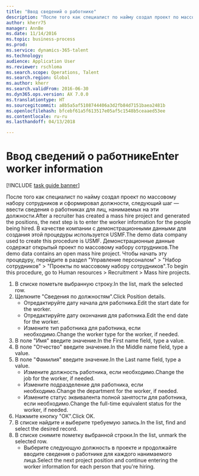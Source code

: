 ```yaml
--- 
title: "Ввод сведений о работнике"
description: "После того как специалист по найму создал проект по массовому набору сотрудников и сформировал должности, следующий шаг — ввести сведения о работниках для лиц, нанимаемых на эти должности."
author: kherr75
manager: AnnBe
ms.date: 11/14/2016
ms.topic: business-process
ms.prod: 
ms.service: dynamics-365-talent
ms.technology: 
audience: Application User
ms.reviewer: rschloma
ms.search.scope: Operations, Talent
ms.search.region: Global
ms.author: kherr
ms.search.validFrom: 2016-06-30
ms.dyn365.ops.version: AX 7.0.0
ms.translationtype: HT
ms.sourcegitcommit: a8b5a5af5108744406a3d2fb84d7151baea2481b
ms.openlocfilehash: bfcebf61a5f613517e05af5c1548b5ceaaed53ee
ms.contentlocale: ru-ru
ms.lasthandoff: 04/13/2018

---
```

# <a name="enter-worker-information"></a><span data-ttu-id="ef882-103">Ввод сведений о работнике</span><span class="sxs-lookup"><span data-stu-id="ef882-103">Enter worker information</span></span>

[!INCLUDE [task guide banner](../../includes/task-guide-banner.md)]

<span data-ttu-id="ef882-104">После того как специалист по найму создал проект по массовому набору сотрудников и сформировал должности, следующий шаг — ввести сведения о работниках для лиц, нанимаемых на эти должности.</span><span class="sxs-lookup"><span data-stu-id="ef882-104">After a recruiter has created a mass hire project and generated the positions, the next step is to enter the worker information for the people being hired.</span></span> <span data-ttu-id="ef882-105">В качестве компании с демонстрационными данными для создания этой процедуры используется USMF.</span><span class="sxs-lookup"><span data-stu-id="ef882-105">The demo data company used to create this procedure is USMF.</span></span> <span data-ttu-id="ef882-106">Демонстрационные данные содержат открытый проект по массовому набору сотрудников.</span><span class="sxs-lookup"><span data-stu-id="ef882-106">The demo data contains an open mass hire project.</span></span> <span data-ttu-id="ef882-107">Чтобы начать эту процедуру, перейдите в раздел "Управление персоналом" > "Набор сотрудников" > "Проекты по массовому набору сотрудников".</span><span class="sxs-lookup"><span data-stu-id="ef882-107">To begin this procedure, go to Human resources > Recruitment > Mass hire projects.</span></span>

1. <span data-ttu-id="ef882-108">В списке пометьте выбранную строку.</span><span class="sxs-lookup"><span data-stu-id="ef882-108">In the list, mark the selected row.</span></span>
2. <span data-ttu-id="ef882-109">Щелкните "Сведения по должностям".</span><span class="sxs-lookup"><span data-stu-id="ef882-109">Click Position details.</span></span>
    * <span data-ttu-id="ef882-110">Отредактируйте дату начала для работника.</span><span class="sxs-lookup"><span data-stu-id="ef882-110">Edit the start date for the worker.</span></span>  
    * <span data-ttu-id="ef882-111">Отредактируйте дату окончания для работника.</span><span class="sxs-lookup"><span data-stu-id="ef882-111">Edit the end date for the worker.</span></span>  
    * <span data-ttu-id="ef882-112">Измените тип работника для работника, если необходимо.</span><span class="sxs-lookup"><span data-stu-id="ef882-112">Change the worker type for the worker, if needed.</span></span>  
3. <span data-ttu-id="ef882-113">В поле "Имя" введите значение.</span><span class="sxs-lookup"><span data-stu-id="ef882-113">In the First name field, type a value.</span></span>
4. <span data-ttu-id="ef882-114">В поле "Отчество" введите значение.</span><span class="sxs-lookup"><span data-stu-id="ef882-114">In the Middle name field, type a value.</span></span>
5. <span data-ttu-id="ef882-115">В поле "Фамилия" введите значение.</span><span class="sxs-lookup"><span data-stu-id="ef882-115">In the Last name field, type a value.</span></span>
    * <span data-ttu-id="ef882-116">Измените должность работника, если необходимо.</span><span class="sxs-lookup"><span data-stu-id="ef882-116">Change the job for the worker, if needed.</span></span>  
    * <span data-ttu-id="ef882-117">Измените подразделение для работника, если необходимо.</span><span class="sxs-lookup"><span data-stu-id="ef882-117">Change the department for the worker, if needed.</span></span>  
    * <span data-ttu-id="ef882-118">Измените статус эквивалента полной занятости для работника, если необходимо.</span><span class="sxs-lookup"><span data-stu-id="ef882-118">Change the full-time equivalent status for the worker, if needed.</span></span>  
6. <span data-ttu-id="ef882-119">Нажмите кнопку "OК".</span><span class="sxs-lookup"><span data-stu-id="ef882-119">Click OK.</span></span>
7. <span data-ttu-id="ef882-120">В списке найдите и выберите требуемую запись.</span><span class="sxs-lookup"><span data-stu-id="ef882-120">In the list, find and select the desired record.</span></span>
8. <span data-ttu-id="ef882-121">В списке снимите пометку выбранной строки.</span><span class="sxs-lookup"><span data-stu-id="ef882-121">In the list, unmark the selected row.</span></span>
    * <span data-ttu-id="ef882-122">Выберите следующую должность в проекте и продолжайте вводите сведения о работнике для каждого нанимаемого лица.</span><span class="sxs-lookup"><span data-stu-id="ef882-122">Select the next project position and continue entering the worker information for each person that you're hiring.</span></span>  


